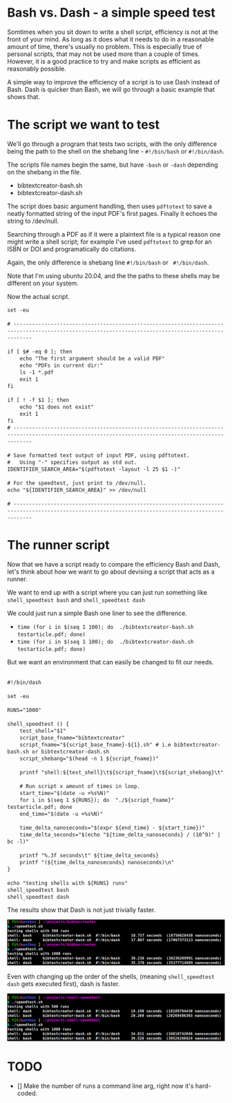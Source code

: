 # Bash vs. Dash - a simple speed test

Somtimes when you sit down to write a shell script, efficiency is not at the front of your mind. 
As long as it does what it needs to do in a reasonable amount of time, there's usually no problem.
This is especially true of personal scripts, that may not be used more than a couple of times. 
However, it is a good practice to try and make scripts as efficient as reasonably possible. 

A simple way to improve the efficiency of a script is to use Dash instead of Bash.
Dash is quicker than Bash, we will go through a basic example that shows that.

# The script we want to test

We'll go through a program that tests two scripts, with the only difference being the path to the shell on the shebang line - `#!/bin/bash` or `#!/bin/dash`.

The scripts file names begin the same, but have `-bash` or `-dash` depending on the shebang in the file.

- bibtextcreator-bash.sh
- bibtextcreator-dash.sh

The script does basic argument handling, then uses `pdftotext` to save a neatly formatted string of the input PDF's first pages. Finally it echoes the string to /dev/null.

Searching through a PDF as if it were a plaintext file is a typical reason one might write a shell script; for example I've used `pdftotext` to grep for an ISBN or DOI and programatically do citations.


Again, the only difference is shebang line `#!/bin/bash` or ` #!/bin/dash`.

Note that I'm using ubuntu 20.04, and the the paths to these shells may be different on your system.


Now the actual script.


```shell
set -eu 

# --------------------------------------------------------------------------------------------------------------------------------------------------

if [ $# -eq 0 ]; then
    echo "The first argument should be a valid PDF"
    echo "PDFs in current dir:"
    ls -1 *.pdf
    exit 1
fi

if [ ! -f $1 ]; then
    echo "$1 does not exist"
    exit 1
fi
# --------------------------------------------------------------------------------------------------------------------------------------------------

# Save formatted text output of input PDF, using pdftotext.
#   Using "-" specifies output as std out. 
IDENTIFIER_SEARCH_AREA="$(pdftotext -layout -l 25 $1 -)"

# For the speedtest, just print to /dev/null.
echo "${IDENTIFIER_SEARCH_AREA}" >> /dev/null

# --------------------------------------------------------------------------------------------------------------------------------------------------
```

# The runner script  

Now that we have a script ready to compare the efficiency Bash and Dash, let's think about how we want to go about devising a script that acts as a runner.

We want to end up with a script where you can just run something like `shell_speedtest bash` and `shell_speedtest dash`

We could just run a simple Bash one liner to see the difference.

- `time (for i in $(seq 1 100); do  ./bibtextcreator-bash.sh testarticle.pdf; done)` 
- `time (for i in $(seq 1 100); do  ./bibtextcreator-dash.sh testarticle.pdf; done)` 

But we want an environment that can easily be changed to fit our needs. 

```shell

#!/bin/dash

set -eu

RUNS="1000"

shell_speedtest () {
    test_shell="$1"
    script_base_fname="bibtextcreator"
    script_fname="${script_base_fname}-${1}.sh" # i.e bibtextcreator-bash.sh or bibtextcreator-dash.sh
    script_shebang="$(head -n 1 ${script_fname})"
    
    printf "shell:${test_shell}\t${script_fname}\t${script_shebang}\t"
    
    # Run script x amount of times in loop.
    start_time="$(date -u +%s%N)"
    for i in $(seq 1 ${RUNS}); do  "./${script_fname}" testarticle.pdf; done
    end_time="$(date -u +%s%N)"
    
    time_delta_nanoseconds="$(expr ${end_time} - ${start_time})"
    time_delta_seconds="$(echo "${time_delta_nanoseconds} / (10^9)" | bc -l)"

    printf "%.3f seconds\t" ${time_delta_seconds}
    printf "(${time_delta_nanoseconds} nanoseconds)\n"
}

echo "testing shells with ${RUNS} runs"
shell_speedtest bash
shell_speedtest dash
```



The results show that Dash is not just trivially faster. 

![runs](images/500-and-1000-runs.png)

Even with changing up the order of the shells, (meaning `shell_speedtest dash` gets executed first), dash is faster. 

![runs](images/reversed-runs.png)



# TODO

- [] Make the number of runs a command line arg, right now it's hard-coded.
